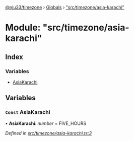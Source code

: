[@nju33/timezone](../README.md) › [Globals](../globals.md) › ["src/timezone/asia-karachi"](_src_timezone_asia_karachi_.md)

# Module: "src/timezone/asia-karachi"

## Index

### Variables

* [AsiaKarachi](_src_timezone_asia_karachi_.md#const-asiakarachi)

## Variables

### `Const` AsiaKarachi

• **AsiaKarachi**: *number* = FIVE_HOURS

*Defined in [src/timezone/asia-karachi.ts:3](https://github.com/nju33/timezone/blob/84669d2/src/timezone/asia-karachi.ts#L3)*
